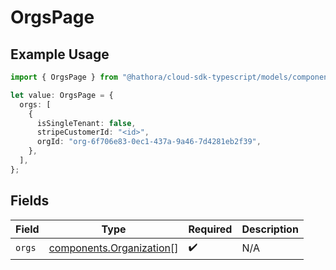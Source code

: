 # OrgsPage

## Example Usage

```typescript
import { OrgsPage } from "@hathora/cloud-sdk-typescript/models/components";

let value: OrgsPage = {
  orgs: [
    {
      isSingleTenant: false,
      stripeCustomerId: "<id>",
      orgId: "org-6f706e83-0ec1-437a-9a46-7d4281eb2f39",
    },
  ],
};
```

## Fields

| Field                                                                | Type                                                                 | Required                                                             | Description                                                          |
| -------------------------------------------------------------------- | -------------------------------------------------------------------- | -------------------------------------------------------------------- | -------------------------------------------------------------------- |
| `orgs`                                                               | [components.Organization](../../models/components/organization.md)[] | :heavy_check_mark:                                                   | N/A                                                                  |
